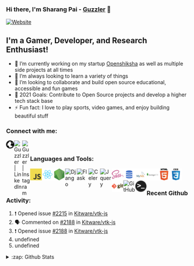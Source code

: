 ### Hi there, I'm Sharang Pai - [Guzzler][website] 👋

[![Website](https://img.shields.io/website?label=sharangpai.me&style=for-the-badge&url=https%3A%2F%2Fsharangpai.me)](https://sharangpai.me)


## I'm a Gamer, Developer, and Research Enthusiast!

- 🔭 I’m currently working on my startup [Openshiksha][openshikshasite] as well as multiple side projects at all times
- 🌱 I’m always looking to learn a variety of things
- 👯 I’m looking to collaborate and build open source educational, accessible and fun games 
- 🥅 2021 Goals: Contribute to Open Source projects and develop a higher tech stack base
- ⚡ Fun fact: I love to play sports, video games, and enjoy building beautiful stuff


### Connect with me:

[<img align="left" alt="sharangpai.me" width="22px" src="https://raw.githubusercontent.com/iconic/open-iconic/master/svg/globe.svg" />][website]
[<img align="left" alt="Guzzler | LinkedIn" width="22px" src="https://cdn.jsdelivr.net/npm/simple-icons@v3/icons/linkedin.svg" />][linkedin]
[<img align="left" alt="Guzzler | Instagram" width="22px" src="https://cdn.jsdelivr.net/npm/simple-icons@v3/icons/instagram.svg" />][instagram]

<br />

### Languages and Tools:

<div>

<img align="left" display='inline-block' alt="JavaScript" width="32px" src="https://raw.githubusercontent.com/github/explore/80688e429a7d4ef2fca1e82350fe8e3517d3494d/topics/javascript/javascript.png" />
  <img align="left" alt="React" width="32px" src="https://raw.githubusercontent.com/github/explore/80688e429a7d4ef2fca1e82350fe8e3517d3494d/topics/react/react.png" />
  <img align="left" alt="Node.js" width="32px" src="https://raw.githubusercontent.com/github/explore/80688e429a7d4ef2fca1e82350fe8e3517d3494d/topics/nodejs/nodejs.png" />
  <img align="left" alt="Django" width="32px" src="https://svgsilh.com/svg_v2/339744.svg" />
  <img align="left" alt="Flask" width="32px" src="https://miro.medium.com/max/438/1*0G5zu7CnXdMT9pGbYUTQLQ.png" />
  <img align="left" alt="Celery" width="32px" src="https://img.stackshare.io/service/1075/celery.png" />
  <img align="left" alt="Jquery" width="32px" src="https://upload.wikimedia.org/wikipedia/commons/f/fd/JQuery-Logo.svg" />

  <img align="left" alt="Sass" width="32px" src="https://raw.githubusercontent.com/github/explore/80688e429a7d4ef2fca1e82350fe8e3517d3494d/topics/sass/sass.png" />
  <img align="left" alt="SQL" width="32px" src="https://raw.githubusercontent.com/github/explore/80688e429a7d4ef2fca1e82350fe8e3517d3494d/topics/sql/sql.png" />
  <img align="left" alt="MySQL" width="32px" src="https://raw.githubusercontent.com/github/explore/80688e429a7d4ef2fca1e82350fe8e3517d3494d/topics/mysql/mysql.png" />
  <img align="left" alt="MongoDB" width="32px" src="https://raw.githubusercontent.com/github/explore/80688e429a7d4ef2fca1e82350fe8e3517d3494d/topics/mongodb/mongodb.png" />
  <img align="left" alt="HTML5" width="32px" src="https://raw.githubusercontent.com/github/explore/80688e429a7d4ef2fca1e82350fe8e3517d3494d/topics/html/html.png" />
  <img align="left" alt="CSS3" width="32px" src="https://raw.githubusercontent.com/github/explore/80688e429a7d4ef2fca1e82350fe8e3517d3494d/topics/css/css.png" />
  <img align="left" alt="Git" width="32px" src="https://raw.githubusercontent.com/github/explore/80688e429a7d4ef2fca1e82350fe8e3517d3494d/topics/git/git.png" />
  <img align="left" alt="GitHub" width="32px" src="https://storage.needpix.com/rsynced_images/logo-2582757_1280.png" />
  <img align="left" alt="Terminal" width="32px" src="https://raw.githubusercontent.com/github/explore/80688e429a7d4ef2fca1e82350fe8e3517d3494d/topics/terminal/terminal.png" />

<br />

<br />

</div>

### Recent Github Activity:
<!--START_SECTION:activity-->
1. ❗️ Opened issue [#2215](https://github.com//Kitware/vtk-js/issues/2215) in [Kitware/vtk-js](https://github.com//Kitware/vtk-js)
2. 🗣 Commented on [#2188](https://github.com//Kitware/vtk-js/issues/2188) in [Kitware/vtk-js](https://github.com//Kitware/vtk-js)
3. ❗️ Opened issue [#2188](https://github.com//Kitware/vtk-js/issues/2188) in [Kitware/vtk-js](https://github.com//Kitware/vtk-js)
4. undefined
5. undefined
<!--END_SECTION:activity-->

<details>
  <summary>:zap: Github Stats</summary>
  <br />
  <div>
    <img align="center" alt="Guzzler's Github Stats" src="https://github-readme-stats.vercel.app/api?username=Guzzler&show_icons=true&theme=gotham&count_private=true"/>
  </div>
  <br />
  <div>
    <img align="center" alt="Guzzler's Github Stats" src="https://github-readme-stats.vercel.app/api/top-langs/?username=Guzzler" style="display:block;margin:auto;" />
  </div>

</details>


[website]: https://sharangpai.me
[instagram]: https://instagram.com/sharang_pai
[linkedin]: https://www.linkedin.com/in/sharang-pai/
[openshikshasite]: https://openshiksha.org
